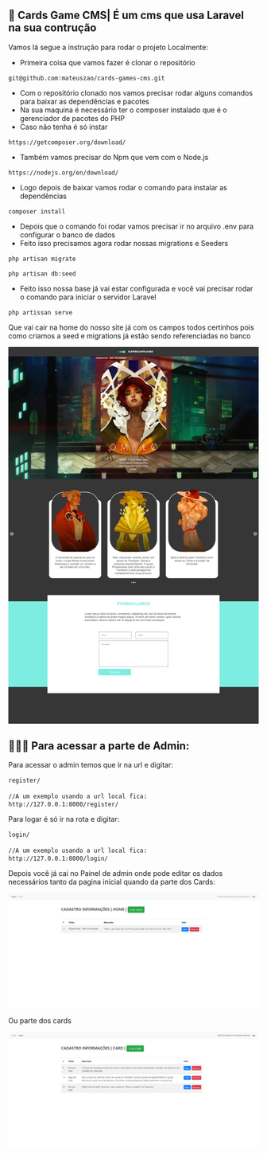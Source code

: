 ## 🎨 Cards Game CMS|  É um cms que usa Laravel na sua contrução

Vamos lá segue a instrução para rodar o projeto Localmente:

- Primeira coisa que vamos fazer é clonar o repositório 

```
git@github.com:mateuszao/cards-games-cms.git
```

- Com o repositório clonado nos vamos precisar rodar alguns comandos para baixar as dependências e pacotes 
- Na sua maquina é necessário ter o composer instalado que é o gerenciador de pacotes do PHP
- Caso não tenha é só instar 

```
https://getcomposer.org/download/
```

- Também vamos precisar do Npm que vem com o Node.js

```
https://nodejs.org/en/download/
```

- Logo depois de baixar vamos rodar o comando para instalar as dependências 

```
composer install
```

- Depois que o comando foi rodar vamos precisar ir no arquivo .env para configurar o banco de dados
- Feito isso precisamos agora rodar nossas migrations e Seeders

```
php artisan migrate
```

```
php artisan db:seed
```

- Feito isso nossa base já vai estar configurada e você vai precisar rodar o comando para iniciar o servidor Laravel

```
php artissan serve
```

Que vai cair na home do nosso site já com os campos todos certinhos pois como criamos a seed e migrations já estão sendo referenciadas no banco

<img src='public/images/Readme-img/readme-img-001.png'>

## 👨‍💻💾 Para acessar a parte de Admin:

Para acessar o admin temos que ir na url e digitar:

```
register/

//A um exemplo usando a url local fica:
http://127.0.0.1:8000/register/
```

Para logar é só ir na rota e digitar:

```
login/

//A um exemplo usando a url local fica:
http://127.0.0.1:8000/login/
```

Depois você já cai no Painel de admin onde pode editar os dados necessários tanto da pagina inicial quando da parte dos Cards: 

<img src='public/images/Readme-img/readme-img-002.png'>

Ou parte dos cards

<img src='public/images/Readme-img/readme-img-003.png'>